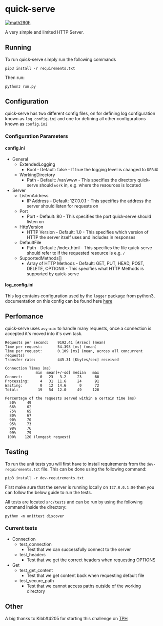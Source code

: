 # quick-serve
[![math280h](https://circleci.com/gh/math280h/quick-serve/tree/master.svg?style=svg)](https://app.circleci.com/pipelines/github/math280h/quick-serve)

A very simple and limited HTTP Server.

## Running
To run quick-serve simply run the following commands
```commandline
pip3 install -r requirements.txt
```

Then run:
```commandline
python3 run.py
```

## Configuration
quick-serve has two different config files, on for defining log configuration known as `log_config.ini` and one for defining all other configurations known as `config.ini`

### Configuration Parameters
#### config.ini
* General
    * ExtendedLogging
        * Bool - Default: false - If true the logging level is changed to `DEBUG`
    * WorkingDirectory
        * Path - Default: /var/www - This specifies the directory quick-serve should `work` in, e.g. where the resources is located
* Server
    * ListenAddress
        * IP Address - Default: 127.0.0.1 - This specifies the address the server should listen for requests on
    * Port
        * Port - Default: 80 - This specifies the port quick-serve should listen on
    * HttpVersion
        * HTTP Version - Default: 1.0 - This specifies which version of HTTP the server itself uses and includes in responses
    * DefaultFile
        * Path - Default: /index.html - This specifies the file quick-serve should refer to if the requested resource is e.g. `/`
    * SupportedMethods[]
        * Array of HTTP Methods - Default: GET, PUT, HEAD, POST, DELETE, OPTIONS - This specifies what HTTP Methods is supported by quick-serve

#### log_config.ini
This log contains configuration used by the `logger` package from python3, documentation on this config can be found here [here](https://docs.python.org/3/howto/logging.html#configuring-logging)

## Perfomance
quick-serve uses `asyncio` to handle many requests, once a connection is accepted it's moved into it's own task.

````
Requests per second:    9192.41 [#/sec] (mean)
Time per request:       54.393 [ms] (mean)
Time per request:       0.109 [ms] (mean, across all concurrent requests)
Transfer rate:          445.31 [Kbytes/sec] received

Connection Times (ms)
              min  mean[+/-sd] median   max
Connect:        0   23   3.2     23      60
Processing:     4   31  11.6     24      91
Waiting:        0   12  14.6      0      72
Total:         19   54  12.0     49     120

Percentage of the requests served within a certain time (ms)
  50%     49
  66%     62
  75%     65
  80%     67
  90%     70
  95%     73
  98%     76
  99%     79
 100%    120 (longest request)
````

## Testing
To run the unit tests you will first have to install requirements from the `dev-requirements.txt` file. This can be done using the following command:
```commandline
pip3 install -r dev-requirements.txt
```

First make sure that the server is running locally on `127.0.0.1:80` then you can follow the below guide to run the tests.

All tests are located `src/tests` and can be run by using the following command inside the directory:
```commandline
python -m unittest discover
```

### Current tests
* Connection
    * test_connection
        * Test that we can successfully connect to the server
    * test_headers
        * Test that we get the correct headers when requesting OPTIONS 
* Get
    * test_get_content
        * Test that we get content back when requesting default file
    * test_secure_path
        * Test that we cannot access paths outside of the working directory
        
## Other
A big thanks to Kibb#4205 for starting this challenge on [TPH](https://theprogrammershangout.com/resources/projects/http-project-guide/intro.md)
